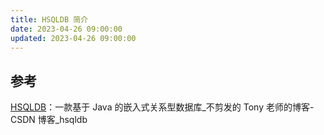 ```yaml
---
title: HSQLDB 简介
date: 2023-04-26 09:00:00
updated: 2023-04-26 09:00:00
---
```


## 参考

[HSQLDB](https://blog.csdn.net/horses/article/details/108457222)：一款基于 Java 的嵌入式关系型数据库_不剪发的 Tony 老师的博客-CSDN 博客_hsqldb
